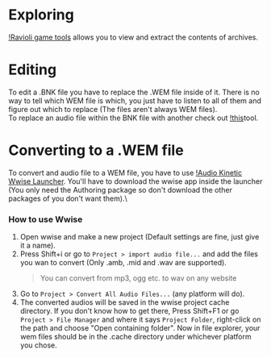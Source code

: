 # Exploring

[!Ravioli game tools](#https://www.scampers.org/steve/sms/other.htm#ravioli_download) allows you to view and extract the contents of archives.

# Editing

To edit a .BNK file you have to replace the .WEM file inside of it. There is no way to tell which WEM file is which, you just have to listen to all of them and figure out which to replace (The files aren't always WEM files).\
To replace an audio file within the BNK file with another check out [!this](#https://github.com/marieismywaifu/BNKEditor)tool.

# Converting to a .WEM file

To convert and audio file to a WEM file, you have to use [!Audio Kinetic Wwise Launcher](#https://www.audiokinetic.com/download/). You'll have to download the wwise app inside the launcher (You only need the Authoring package so don't download the other packages of you don't want them).\

### How to use Wwise

1. Open wwise and make a new project (Default settings are fine, just give it a name).
2. Press Shift+i or go to ```Project > import audio file...``` and add the files you wan to convert (Only .amb, .mid and .wav are supported).
   > You can convert from mp3, ogg etc. to wav on any website
4. Go to ```Project > Convert All Audio Files...``` (any platform will do).
5. The converted audios will be saved in the wwise project cache directory. If you don't know how to get there, Press Shift+F1 or go ```Project > File Manager``` and where it says ```Project Folder```, right-click on the path and choose "Open containing folder". Now in file explorer, your wem files should be in the .cache directory under whichever platform you chose.
